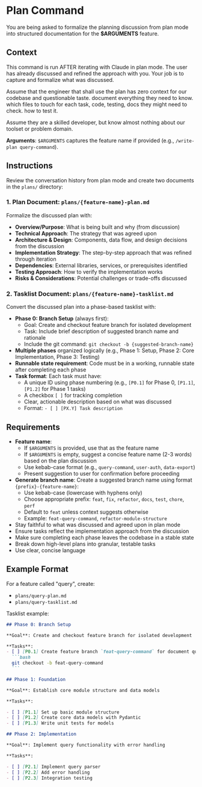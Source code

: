 # Plan Command

You are being asked to formalize the planning discussion from plan mode into structured documentation for the **$ARGUMENTS** feature.

## Context

This command is run AFTER iterating with Claude in plan mode. The user has
already discussed and refined the approach with you. Your job is to capture and
  formalize what was discussed.

Assume that the engineer that shall use the plan has zero context for our
codebase and questionable taste. document everything they need to know. which
files to touch for each task, code, testing, docs they might need to check. how
to test it.

Assume they are a skilled developer, but know almost nothing about our toolset
or problem domain.

**Arguments**: `$ARGUMENTS` captures the feature name if provided (e.g., `/write-plan query-command`).

## Instructions

Review the conversation history from plan mode and create two documents in the `plans/` directory:

### 1. Plan Document: `plans/{feature-name}-plan.md`

Formalize the discussed plan with:

- **Overview/Purpose**: What is being built and why (from discussion)
- **Technical Approach**: The strategy that was agreed upon
- **Architecture & Design**: Components, data flow, and design decisions from the discussion
- **Implementation Strategy**: The step-by-step approach that was refined through iteration
- **Dependencies**: External libraries, services, or prerequisites identified
- **Testing Approach**: How to verify the implementation works
- **Risks & Considerations**: Potential challenges or trade-offs discussed

### 2. Tasklist Document: `plans/{feature-name}-tasklist.md`

Convert the discussed plan into a phase-based tasklist with:

- **Phase 0: Branch Setup** (always first):
  - Goal: Create and checkout feature branch for isolated development
  - Task: Include brief description of suggested branch name and rationale
  - Include the git command: `git checkout -b {suggested-branch-name}`
- **Multiple phases** organized logically (e.g., Phase 1: Setup, Phase 2: Core Implementation, Phase 3: Testing)
- **Runnable state requirement**: Code must be in a working, runnable state after completing each phase
- **Task format**: Each task must have:
  - A unique ID using phase numbering (e.g., `[P0.1]` for Phase 0, `[P1.1]`, `[P1.2]` for Phase 1 tasks)
  - A checkbox `[ ]` for tracking completion
  - Clear, actionable description based on what was discussed
  - Format: `- [ ] [PX.Y] Task description`

## Requirements

- **Feature name**:
  - If `$ARGUMENTS` is provided, use that as the feature name
  - If `$ARGUMENTS` is empty, suggest a concise feature name (2-3 words) based on the plan discussion
  - Use kebab-case format (e.g., `query-command`, `user-auth`, `data-export`)
  - Present suggestion to user for confirmation before proceeding
- **Generate branch name**: Create a suggested branch name using format `{prefix}-{feature-name}`:
  - Use kebab-case (lowercase with hyphens only)
  - Choose appropriate prefix: `feat`, `fix`, `refactor`, `docs`, `test`, `chore`, `perf`
  - Default to `feat` unless context suggests otherwise
  - Example: `feat-query-command`, `refactor-module-structure`
- Stay faithful to what was discussed and agreed upon in plan mode
- Ensure tasks reflect the implementation approach from the discussion
- Make sure completing each phase leaves the codebase in a stable state
- Break down high-level plans into granular, testable tasks
- Use clear, concise language

## Example Format

For a feature called "query", create:

- `plans/query-plan.md`
- `plans/query-tasklist.md`

Tasklist example:

````markdown
## Phase 0: Branch Setup

**Goal**: Create and checkout feature branch for isolated development

**Tasks**:
- [ ] [P0.1] Create feature branch `feat-query-command` for document query implementation
  ```bash
  git checkout -b feat-query-command
  ```

## Phase 1: Foundation

**Goal**: Establish core module structure and data models

**Tasks**:

- [ ] [P1.1] Set up basic module structure
- [ ] [P1.2] Create core data models with Pydantic
- [ ] [P1.3] Write unit tests for models

## Phase 2: Implementation

**Goal**: Implement query functionality with error handling

**Tasks**:

- [ ] [P2.1] Implement query parser
- [ ] [P2.2] Add error handling
- [ ] [P2.3] Integration testing

````

